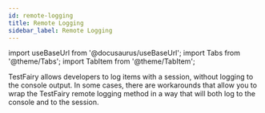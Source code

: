 ```yaml
---
id: remote-logging
title: Remote Logging
sidebar_label: Remote Logging
---
```


import useBaseUrl from '@docusaurus/useBaseUrl';
import Tabs from '@theme/Tabs';
import TabItem from '@theme/TabItem';

TestFairy allows developers to log items with a session, without logging to the console output. In some cases, there are workarounds that allow you to wrap the TestFairy remote logging method in a way that will both log to the console and to the session.
